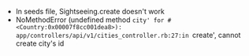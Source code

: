 - In seeds file, Sightseeing.create doesn't work
- NoMethodError (undefined method `city' for #<Country:0x00007f8cc001dea8>):
app/controllers/api/v1/cities_controller.rb:27:in `create', cannot create city's id